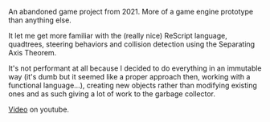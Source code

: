 An abandoned game project from 2021. More of a game engine prototype than anything else.

It let me get more familiar with the (really nice) ReScript language, quadtrees, steering behaviors and collision detection using the Separating Axis Theorem.

It's not performant at all because I decided to do everything in an immutable way (it's dumb but it seemed like a proper approach then, working with a functional language...), creating new objects rather than modifying existing ones and as such giving a lot of work to the garbage collector.

[Video](https://www.youtube.com/watch?v=GMCUAwcXoco) on youtube.
